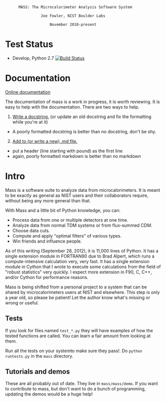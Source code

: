 

          MASS: The Microcalorimeter Analysis Software System

                    Joe Fowler, NIST Boulder Labs

                        November 2010-present

# Test Status
* Develop, Python 2.7 [![Build Status](https://semaphoreci.com/api/v1/projects/682fce58-5d81-4d08-bb85-78a6edd0a4c2/946875/badge.svg)](https://semaphoreci.com/drjoefowler/mass)

# Documentation
[Online documentation](https://oneilg.bitbucket.io/mass/)

The documentation of mass is a work in progress, it is worth reviewing. It is easy to help with the documentation. There are two ways to help.

1. [Write a docstring.](https://www.python.org/dev/peps/pep-0257/#multi-line-docstrings) (or update an old docstring and fix the formatting while you're at it)
  * A poorly formatted docstring is better than no docstring, don't be shy.
2. [Add to (or write a new) .md file.](http://commonmark.org/help/)
  * put a header (line starting with pound) as the first line
  * again, poorly formatted markdown is better than no markdown  

# Intro


Mass is a software suite to analyze data from microcalorimeters.  It is meant to be exactly as general as NIST users and their collaborators require, without being any more general than that.  

With Mass and a little bit of Python knowledge, you can:

* Process data from one or multiple detectors at one time.
* Analyze data from normal TDM systems or from flux-summed CDM.
* Choose data cuts.
* Compute and apply "optimal filters" of various types.
* Win friends and influence people.

As of this writing (September 28, 2012), it is 11,000 lines of Python. It has a single extension module in FORTRAN90 due to Brad Alpert, which runs a compute-intensive calculation very, very fast. It has a
single extension module in Cython that I wrote to execute some calculations from the field of "robust statistics" very quickly.  I expect more extension in F90, C, C++, and/or Cython for performance reasons.

Mass is being shifted from a personal project to a system that can be shared by microcalorimeters users at NIST and elsewhere.  This step is only a year old, so please be patient!  Let the author know what's missing or wrong or useful.



## Tests

If you look for files named `test_*.py` they will have examples of how the tested functions are called. You can learn a fair amount from looking at them.

Run all the tests on your systemto make sure they pass!. Do `python runtests.py` in the `mass` directory.

## Tutorials and demos

These are all probably out of date. They live in `mass/mass/demo`. If you want to contribute to mass, but don't want to do a bunch of programming, updating the demos would be a huge help!
